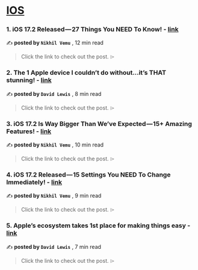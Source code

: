 
<h1><a href=https://medium.com/tag/ios/recommended target="_blank" rel="noopener noreferrer">IOS</a></h1>
<h3>1. iOS 17.2 Released — 27 Things You NEED To Know! - <a href=https://medium.com/macoclock/ios-17-2-released-27-things-you-need-to-know-e19e305b7197?source=tag_recommended_feed---------0-84----------ios----------f5f3f8c1_e8ad_4659_a011_dcff70bb1fc2------- target="_blank" rel="noopener noreferrer">link</a></h3>

✍️ **posted by `Nikhil Vemu`** <date> , 12 min read</date>

<blockquote>Click the link to check out the post. ⌲</blockquote>

<h3>2. The 1 Apple device I couldn’t do without…it’s THAT stunning! - <a href=https://medium.com/macoclock/the-1-apple-device-i-couldnt-do-without-it-s-that-stunning-b0fa73dc6f76?source=tag_recommended_feed---------1-107----------ios----------f5f3f8c1_e8ad_4659_a011_dcff70bb1fc2------- target="_blank" rel="noopener noreferrer">link</a></h3>

✍️ **posted by `David Lewis`** <date> , 8 min read</date>

<blockquote>Click the link to check out the post. ⌲</blockquote>

<h3>3. iOS 17.2 Is Way Bigger Than We’ve Expected — 15+ Amazing Features! - <a href=https://medium.com/macoclock/ios-17-2-is-way-bigger-than-weve-expected-15-amazing-features-4d4b23c9c69c?source=tag_recommended_feed---------2-85----------ios----------f5f3f8c1_e8ad_4659_a011_dcff70bb1fc2------- target="_blank" rel="noopener noreferrer">link</a></h3>

✍️ **posted by `Nikhil Vemu`** <date> , 10 min read</date>

<blockquote>Click the link to check out the post. ⌲</blockquote>

<h3>4. iOS 17.2 Released — 15 Settings You NEED To Change Immediately! - <a href=https://medium.com/macoclock/ios-17-2-released-15-settings-you-need-to-change-immediately-7e6219f53a57?source=tag_recommended_feed---------3-84----------ios----------f5f3f8c1_e8ad_4659_a011_dcff70bb1fc2------- target="_blank" rel="noopener noreferrer">link</a></h3>

✍️ **posted by `Nikhil Vemu`** <date> , 9 min read</date>

<blockquote>Click the link to check out the post. ⌲</blockquote>

<h3>5. Apple’s ecosystem takes 1st place for making things easy - <a href=https://medium.com/macoclock/apples-ecosystem-takes-1st-place-for-making-things-easy-eb329ed3050a?source=tag_recommended_feed---------4-107----------ios----------f5f3f8c1_e8ad_4659_a011_dcff70bb1fc2------- target="_blank" rel="noopener noreferrer">link</a></h3>

✍️ **posted by `David Lewis`** <date> , 7 min read</date>

<blockquote>Click the link to check out the post. ⌲</blockquote>

